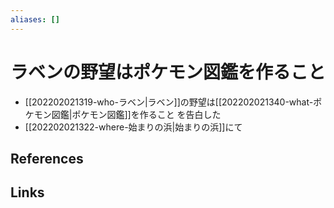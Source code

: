 ```yaml
---
aliases: []
---
```

# ラベンの野望はポケモン図鑑を作ること

- [[202202021319-who-ラベン|ラベン]]の野望は[[202202021340-what-ポケモン図鑑|ポケモン図鑑]]を作ること を告白した
- [[202202021322-where-始まりの浜|始まりの浜]]にて

## References



## Links


